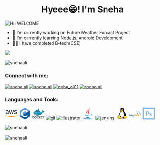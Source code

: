 <h1 align="center">Hyeee😁! I'm Sneha</h1>

![HI! WELCOME](https://user-images.githubusercontent.com/77537942/158069901-76235ee6-64ba-4196-b404-05f24342dc32.png)

- 🔭 I’m currently working on Future Weather Forcast Project
- 🌱 I’m currently learning Node.js, Android Development 
- 👩‍🎓 I have completed B-tech(CSE)


![](https://github-readme-stats.vercel.app/api?username=snehaali&&show_icons=true&title_color=37e5ee&icon_color=37e5ee&text_color=daf7dc&bg_color=151515)
<p align="left"> <img src="https://komarev.com/ghpvc/?username=snehaali&label=Profile%20views&color=0e75b6&style=flat" alt="snehaali" /> </p>

<h3 align="left">Connect with me:</h3>
<p align="left">
<a href="https://www.linkedin.com/in/sneha-ali-a74750218/" target="blank"><img align="center" src="https://raw.githubusercontent.com/rahuldkjain/github-profile-readme-generator/master/src/images/icons/Social/linked-in-alt.svg" alt="sneha ali" height="30" width="40" /></a>
<a href="https://www.facebook.com/neha.ali.792303/" target="blank"><img align="center" src="https://raw.githubusercontent.com/rahuldkjain/github-profile-readme-generator/master/src/images/icons/Social/facebook.svg" alt="sneha ali" height="30" width="40" /></a>
<a href="https://instagram.com/neha_ali11" target="blank"><img align="center" src="https://raw.githubusercontent.com/rahuldkjain/github-profile-readme-generator/master/src/images/icons/Social/instagram.svg" alt="neha_ali11" height="30" width="40" /></a>
<a href="https://www.behance.net/snehaali08" target="blank"><img align="center" src="https://raw.githubusercontent.com/rahuldkjain/github-profile-readme-generator/master/src/images/icons/Social/behance.svg" alt="sneha ali" height="30" width="40" /></a>
</p>

<h3 align="left">Languages and Tools:</h3>
<p align="left"> <a href="https://aws.amazon.com" target="_blank" rel="noreferrer"> <img src="https://raw.githubusercontent.com/devicons/devicon/master/icons/amazonwebservices/amazonwebservices-original-wordmark.svg" alt="aws" width="40" height="40"/> </a> <a href="https://www.cprogramming.com/" target="_blank" rel="noreferrer"> <img src="https://raw.githubusercontent.com/devicons/devicon/master/icons/c/c-original.svg" alt="c" width="40" height="40"/> </a> <a href="https://www.docker.com/" target="_blank" rel="noreferrer"> <img src="https://raw.githubusercontent.com/devicons/devicon/master/icons/docker/docker-original-wordmark.svg" alt="docker" width="40" height="40"/> </a> <a href="https://git-scm.com/" target="_blank" rel="noreferrer"> <img src="https://www.vectorlogo.zone/logos/git-scm/git-scm-icon.svg" alt="git" width="40" height="40"/> </a> <a href="https://www.adobe.com/in/products/illustrator.html" target="_blank" rel="noreferrer"> <img src="https://www.vectorlogo.zone/logos/adobe_illustrator/adobe_illustrator-icon.svg" alt="illustrator" width="40" height="40"/> </a> <a href="https://www.java.com" target="_blank" rel="noreferrer"> <img src="https://raw.githubusercontent.com/devicons/devicon/master/icons/java/java-original.svg" alt="java" width="40" height="40"/> </a> <a href="https://www.jenkins.io" target="_blank" rel="noreferrer"> <img src="https://www.vectorlogo.zone/logos/jenkins/jenkins-icon.svg" alt="jenkins" width="40" height="40"/> </a> <a href="https://www.linux.org/" target="_blank" rel="noreferrer"> <img src="https://raw.githubusercontent.com/devicons/devicon/master/icons/linux/linux-original.svg" alt="linux" width="40" height="40"/> </a> <a href="https://www.mysql.com/" target="_blank" rel="noreferrer"> <img src="https://raw.githubusercontent.com/devicons/devicon/master/icons/mysql/mysql-original-wordmark.svg" alt="mysql" width="40" height="40"/> </a> <a href="https://www.photoshop.com/en" target="_blank" rel="noreferrer"> <img src="https://raw.githubusercontent.com/devicons/devicon/master/icons/photoshop/photoshop-line.svg" alt="photoshop" width="40" height="40"/> </a> </p>

<p><img align="left" src="https://github-readme-stats.vercel.app/api/top-langs?username=snehaali&show_icons=true&locale=en&layout=compact" alt="snehaali" /></p>

<p>&nbsp;</p>

<p><img align="center" src="https://github-readme-streak-stats.herokuapp.com/?user=snehaali&" alt="snehaali" /></p>



